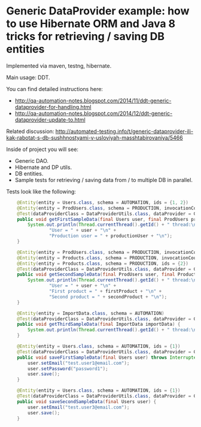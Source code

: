 Generic DataProvider example: how to use Hibernate ORM and Java 8 tricks for retrieving / saving DB entities
======

Implemented via maven, testng, hibernate.

Main usage: DDT.

You can find detailed instructions here:

 - http://qa-automation-notes.blogspot.com/2014/11/ddt-generic-dataprovider-for-handling.html
 - http://qa-automation-notes.blogspot.com/2014/12/ddt-generic-dataprovider-update-to.html

Related discussion: http://automated-testing.info/t/generic-dataprovider-ili-kak-rabotat-s-db-sushhnostyami-v-usloviyah-masshtabirovaniya/5466

Inside of project you will see:

 - Generic DAO.
 - Hibernate and DP utils.
 - DB entities.
 - Sample tests for retrieving / saving data from / to multiple DB in parallel.

Tests look like the following:
```java
    @Entity(entity = Users.class, schema = AUTOMATION, ids = {1, 2})
    @Entity(entity = ProdUsers.class, schema = PRODUCTION, invocationCount = 5)
    @Test(dataProviderClass = DataProviderUtils.class, dataProvider = GENERIC_DP)
    public void getFirstSampleData(final Users user, final ProdUsers productionUser) {
        System.out.println(Thread.currentThread().getId() + " thread:\n" +
                "User = " + user + "\n" +
                "Production user = " + productionUser + "\n");
    }

    @Entity(entity = ProdUsers.class, schema = PRODUCTION, invocationCount = 1)
    @Entity(entity = Products.class, schema = PRODUCTION, invocationCount = 2, ids = {1})
    @Entity(entity = Products.class, schema = PRODUCTION, ids = {2})
    @Test(dataProviderClass = DataProviderUtils.class, dataProvider = GENERIC_DP)
    public void getSecondSampleData(final ProdUsers user, final Products firstProduct, final Products secondProduct) {
        System.out.println(Thread.currentThread().getId() + " thread:\n" +
                "User = " + user + "\n" +
                "First product = " + firstProduct + "\n" +
                "Second product = " + secondProduct + "\n");
    }

    @Entity(entity = ImportData.class, schema = AUTOMATION)
    @Test(dataProviderClass = DataProviderUtils.class, dataProvider = GENERIC_DP)
    public void getThirdSampleData(final ImportData importData) {
        System.out.println(Thread.currentThread().getId() + " thread:\n" + importData + "\n");
    }

    @Entity(entity = Users.class, schema = AUTOMATION, ids = {1})
    @Test(dataProviderClass = DataProviderUtils.class, dataProvider = GENERIC_DP)
    public void saveFirstSampleData(final Users user) throws InterruptedException {
        user.setEmail("test.user1@email.com");
        user.setPassword("password1");
        user.save();
    }

    @Entity(entity = Users.class, schema = AUTOMATION, ids = {1})
    @Test(dataProviderClass = DataProviderUtils.class, dataProvider = GENERIC_DP)
    public void saveSecondSampleData(final Users user) {
        user.setEmail("test.user3@email.com");
        user.save();
    }
```